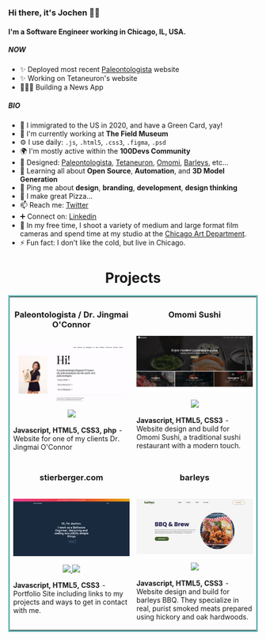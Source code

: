### Hi there, it's Jochen 👋🏽

#### I'm a Software Engineer working in Chicago, IL, USA.

##### NOW

- ✨ Deployed most recent [Paleontologista](https://paleontologista.com) website
- ✨ Working on Tetaneuron's website
- 👷🏼‍♂️ Building a News App


##### BIO

- 🛂 I immigrated to the US in 2020, and have a Green Card, yay! 
- 🏢 I'm currently working at **The Field Museum**
- ⚙️ I use daily: `.js`, `.html5`, `.css3`, `.figma`, `.psd`
- 🌍 I'm mostly active within the **100Devs Community**
- 💅 Designed: [Paleontologista](https://paleontologista.com), [Tetaneuron](https://tetaneuron.com), [Omomi](https://omomi.netlify.app/), [Barleys](https://barleys.netlify.app/), etc…
- 🌱 Learning all about **Open Source**, **Automation**, and **3D Model Generation**
- 💬 Ping me about **design**, **branding**, **development**, **design thinking**
- 🍕 I make great Pizza...
- 📫 Reach me: [Twitter](https://twitter.com/heyjochen)
- ➕ Connect on: [Linkedin](https://linkedin.com/in/jochen-stierberger)
- 📸 In my free time, I shoot a variety of medium and large format film cameras and spend time at my studio at the  [Chicago Art Department](https://chicagoartdepartment.org).
- ⚡️ Fun fact: I don't like the cold, but live in Chicago.


<h1 align="center">Projects</h1>
<table bordercolor="#66b2b2">
  
  <tr>
    <td width="50%" valign="top">
      <h3 align="center">Paleontologista / Dr. Jingmai O'Connor</h3>
        <br />
        <a target="_blank" href="http://paleontologista.com">
            <img src="assets/Website_Jingmai-OConnor-5fps.gif" width="100%" alt="Paleontologista"/>
        </a>
        <br />
        <p align="center">        
  <a href="http://paleontologista.com" target="_blank">
    <img src="https://img.shields.io/static/v1?label=|&message=WEBSITE&color=cdf998&style=flat-square&logo=wordpress&logo-color=white"/>
  </a>
      </p>
        <p><strong>Javascript, HTML5, CSS3, php</strong> - Website for one of my clients Dr. Jingmai O'Connor</p>
    </td>
    <td width="50%" valign="top">
      <h3 align="center">Omomi Sushi</h3>
        <br />
      <a target="_blank" href="https://omomi.netlify.app/">
            <img src="assets/Website_omomi-5fps.gif" width="100%"  alt="Omomi Sushi"/>
        </a>
        <br />
        <p align="center">
         
  <a href="https://omomi.netlify.app" target="_blank">
    <img src="https://img.shields.io/static/v1?label=|&message=WEBSITE&color=cdf998&style=flat-square&logo=wordpress&logo-color=white"/>
  </a>
      </p>
        <p><strong>Javascript, HTML5, CSS3</strong> - Website design and build for Omomi Sushi, a traditional sushi restaurant with a modern touch.</p>
    </td>
  </tr>
  
  <tr>
    <td width="50%" valign="top">
      <h3 align="center">stierberger.com</h3>
      <br />
        <a target="_blank" href="https://stierberger.com">
          <img src="assets/Website_Jochen-Stierberger-5fps.gif" width="100%" alt="Portfolio"/>
        </a>
      <br />
        <p align="center">
  <a href="https://github.com/heyjochen/Website_Jochen-Stierberger" target="_blank">
    <img src="https://img.shields.io/static/v1?label=|&message=REPO&color=23555f&style=flat-square&logo=github&logo-color=white"/>
  </a>
  <a href="http://stierberger.com" target="_blank">
    <img src="https://img.shields.io/static/v1?label=|&message=WEBSITE&color=cdf998&style=flat-square&logo=wordpress&logo-color=white"/>
  </a>
      </p>
        <p><strong>Javascript, HTML5, CSS3</strong> - Portfolio Site including links to my projects and ways to get in contact with me.</p>
    </td>
    <td width="50%" valign="top">
      <h3 align="center">barleys</h3>
        <br />
        <a target="_blank" href="https://barleys.netlify.app">
          <img src="assets/Website_barleys-5fps.gif" width="100%" alt="barleys BBQ"/>
        </a>
        <br />
        <p align="center">
          
  <a href="https://barleys.netlify.app" target="_blank">
    <img src="https://img.shields.io/static/v1?label=|&message=WEBSITE&color=cdf998&style=flat-square&logo=wordpress&logo-color=white"/>
  </a>
      </p>
        <p><strong>Javascript, HTML5, CSS3</strong> - Website design and build for barleys BBQ. They specialize in real, purist smoked meats prepared using hickory and oak hardwoods.</p>
    </td>
  </tr>
</table>
